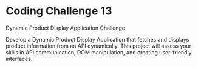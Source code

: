 # Coding Challenge 13
Dynamic Product Display Application Challenge

Develop a Dynamic Product Display Application that fetches and displays product information from an API dynamically. This project will assess your skills in API communication, DOM manipulation, and creating user-friendly interfaces.
 
